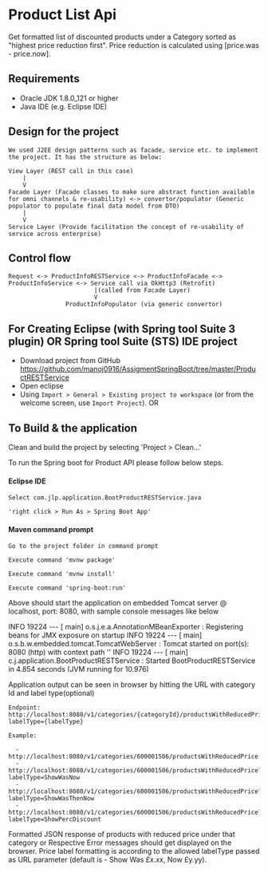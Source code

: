# Product List Api
Get formatted list of discounted products under a Category sorted as "highest price reduction first". Price reduction is calculated using [price.was - price.now].

## Requirements
* Oracle JDK 1.8.0_121 or higher
* Java IDE (e.g. Eclipse IDE)

## Design for the project
 	We used J2EE design patterns such as facade, service etc. to implement the project. It has the structure as below:
 	
	View Layer (REST call in this case)
		|
		V
	Facade Layer (Facade classes to make sure abstract function available for omni channels & re-usability) <-> convertor/populator (Generic populator to populate final data model from DTO)
		|
		V
	Service Layer (Provide facilitation the concept of re-usability of service across enterprise)
 			
## Control flow

	Request <-> ProductInfoRESTService <-> ProductInfoFacade <-> ProductInfoService <-> Service call via OkHttp3 (Retrofit)
							|(called from Facade Layer)
							V
					ProductInfoPopulator (via generic convertor)

## For Creating Eclipse (with Spring tool Suite 3 plugin) OR Spring tool Suite (STS) IDE project

* Download project from GitHub https://github.com/manoj0916/AssigmentSpringBoot/tree/master/ProductRESTService
* Open eclipse
* Using `Import > General > Existing project to workspace` (or from the welcome screen, use `Import Project`). OR


## To Build & the application

Clean and build the project by selecting 'Project > Clean...'

To run the Spring boot for Product API please follow below steps.

#### Eclipse IDE
	
	Select com.jlp.application.BootProductRESTService.java

    'right click > Run As > Spring Boot App'

#### Maven command prompt

    Go to the project folder in command prompt
    
    Execute command 'mvnw package'
    
    Execute command 'mvnw install'
    
    Execute command 'spring-boot:run'

    
Above should start the application on embedded Tomcat server @ localhost, port: 8080, with sample console messages like below

INFO 19224 --- [           main] o.s.j.e.a.AnnotationMBeanExporter        : Registering beans for JMX exposure on startup
INFO 19224 --- [           main] o.s.b.w.embedded.tomcat.TomcatWebServer  : Tomcat started on port(s): 8080 (http) with context path ''
INFO 19224 --- [           main] c.j.application.BootProductRESTService   : Started BootProductRESTService in 4.854 seconds (JVM running for 10.976)


Application output can be seen in browser by hitting the URL with category Id and label type(optional)

    Endpoint: http://localhost:8080/v1/categories/{categoryId}/productsWithReducedPrice?labelType={labelType}
   
    Example: 
    
      - http://localhost:8080/v1/categories/600001506/productsWithReducedPrice
      - http://localhost:8080/v1/categories/600001506/productsWithReducedPrice?labelType=ShowWasNow
      - http://localhost:8080/v1/categories/600001506/productsWithReducedPrice?labelType=ShowWasThenNow
      - http://localhost:8080/v1/categories/600001506/productsWithReducedPrice?labelType=ShowPercDiscount
 
Formatted JSON response of products with reduced price under that category or Respective Error messages should get displayed on the browser. Price label formatting is according to the allowed labelType passed as URL parameter (default is - Show Was £x.xx, Now £y.yy). 
 
